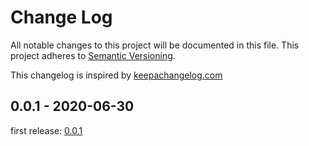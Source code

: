 # Change Log

All notable changes to this project will be documented in this file.
This project adheres to [Semantic Versioning](http://semver.org/).

This changelog is inspired by [keepachangelog.com](http://http://keepachangelog.com/de/)

## 0.0.1 - 2020-06-30

first release: [0.0.1](https://github.com/otto-de/rstash/releases/tag/v0.0.1)
